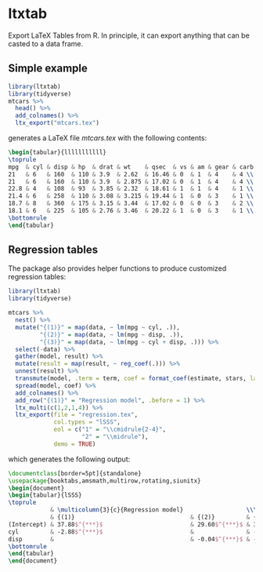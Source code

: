 # ltxtab
Export LaTeX Tables from R. In principle, it can export anything that can be casted to a data frame.

## Simple example

```R
library(ltxtab)
library(tidyverse)
mtcars %>% 
  head() %>% 
  add_colnames() %>% 
  ltx_export("mtcars.tex")
```
generates a LaTeX file _mtcars.tex_ with the following contents:
```LaTeX
\begin{tabular}{lllllllllll}
\toprule
mpg  & cyl & disp & hp  & drat & wt    & qsec  & vs & am & gear & carb \\\midrule
21   & 6   & 160  & 110 & 3.9  & 2.62  & 16.46 & 0  & 1  & 4    & 4 \\            
21   & 6   & 160  & 110 & 3.9  & 2.875 & 17.02 & 0  & 1  & 4    & 4 \\            
22.8 & 4   & 108  & 93  & 3.85 & 2.32  & 18.61 & 1  & 1  & 4    & 1 \\            
21.4 & 6   & 258  & 110 & 3.08 & 3.215 & 19.44 & 1  & 0  & 3    & 1 \\            
18.7 & 8   & 360  & 175 & 3.15 & 3.44  & 17.02 & 0  & 0  & 3    & 2 \\            
18.1 & 6   & 225  & 105 & 2.76 & 3.46  & 20.22 & 1  & 0  & 3    & 1 \\            
\bottomrule
\end{tabular}
```

## Regression tables
The package also provides helper functions to produce customized regression tables:

```R
library(ltxtab)
library(tidyverse)

mtcars %>% 
  nest() %>% 
  mutate("{(1)}" = map(data, ~ lm(mpg ~ cyl, .)),
         "{(2)}" = map(data, ~ lm(mpg ~ disp, .)),
         "{(3)}" = map(data, ~ lm(mpg ~ cyl + disp, .))) %>% 
  select(-data) %>% 
  gather(model, result) %>% 
  mutate(result = map(result, ~ reg_coef(.))) %>% 
  unnest(result) %>% 
  transmute(model, .term = term, coef = format_coef(estimate, stars, latex = TRUE)) %>% 
  spread(model, coef) %>% 
  add_colnames() %>% 
  add_row("{(1)}" = "Regression model", .before = 1) %>% 
  ltx_multi(c(1,2,1,4)) %>% 
  ltx_export(file = "regression.tex",
             col.types = "lSSS",
             eol = c("1" = "\\cmidrule{2-4}",
                     "2" = "\\midrule"), 
             demo = TRUE)
```
which generates the following output:
```LaTeX
\documentclass[border=5pt]{standalone}
\usepackage{booktabs,amsmath,multirow,rotating,siunitx}
\begin{document}
\begin{tabular}{lSSS}
\toprule
            & \multicolumn{3}{c}{Regression model}                  \\\cmidrule{2-4}
            & {(1)}                                 & {(2)}         & {(3)} \\\midrule
(Intercept) & 37.88$^{***}$                         & 29.60$^{***}$ & 34.66$^{***}$ \\
cyl         & -2.88$^{***}$                         &               & -1.59$^{**}$ \\
disp        &                                       & -0.04$^{***}$ & -0.02$^{*}$ \\
\bottomrule
\end{tabular}
\end{document}
```
